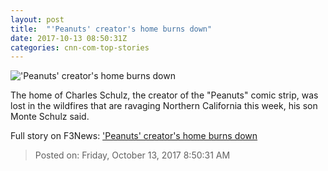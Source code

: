 ```yaml
---
layout: post
title:  "'Peanuts' creator's home burns down"
date: 2017-10-13 08:50:31Z
categories: cnn-com-top-stories
---
```


!['Peanuts' creator's home burns down](http://i2.cdn.cnn.com/cnnnext/dam/assets/171013040017-charles-schulz-super-tease.jpg)

The home of Charles Schulz, the creator of the "Peanuts" comic strip, was lost in the wildfires that are ravaging Northern California this week, his son Monte Schulz said.


Full story on F3News: ['Peanuts' creator's home burns down](http://www.f3nws.com/n/ybzc2G)

> Posted on: Friday, October 13, 2017 8:50:31 AM
